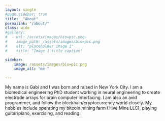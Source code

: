 ```yaml
---
layout: single
#page.sidebar: true
title:  "About"
permalink: "/about/"
class: wide
#gallery:
#  - url: /assets/images/bio=pic.png
#    image_path: /assets/images/bio=pic.png
#    alt: "placeholder image 1"
#    title: "Image 1 title caption"

sidebar:
    image: /assets/images/bio=pic.png
    image_alt: "me "

---
```




My name is Gabi and I was born and raised in New York City. I am a biomedical engineering PhD student working in neural engineering to create electrode arrays for brain computer interfacing. I am also an avid programmer, and follow the blockhain/cryptocurrency world closely. My hobbies include operating my bitcoin mining farm (Hive Mine LLC), playing guitar/piano, exercising, and reading.
